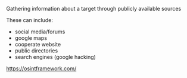 Gathering information about a target through publicly available sources 

These can include: 
- social media/forums
- google maps
- cooperate website
- public directories 
- search engines (google hacking)

https://osintframework.com/

